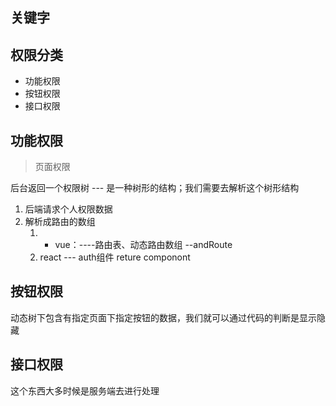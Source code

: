 ## 关键字

## 权限分类

- 功能权限
- 按钮权限
- 接口权限

## 功能权限

>页面权限

后台返回一个权限树 --- 是一种树形的结构；我们需要去解析这个树形结构


1. 后端请求个人权限数据
2. 解析成路由的数组
	1. - vue：----路由表、动态路由数组 --andRoute 
	2. react --- auth组件 reture componont

## 按钮权限

动态树下包含有指定页面下指定按钮的数据，我们就可以通过代码的判断是显示隐藏

## 接口权限

这个东西大多时候是服务端去进行处理
